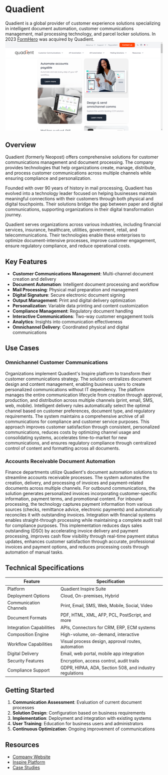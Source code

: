 
# Quadient

Quadient is a global provider of customer experience solutions specializing in intelligent document automation, customer communications management, mail processing technology, and parcel locker solutions. In 2023 [FormHero](../formhero/index.md) was acquired by Quadient.
![Quadient](./assets/quadient.png)

## Overview

Quadient (formerly Neopost) offers comprehensive solutions for customer communications management and document processing. The company provides technologies that help organizations create, manage, distribute, and process customer communications across multiple channels while ensuring compliance and personalization.

Founded with over 90 years of history in mail processing, Quadient has evolved into a technology leader focused on helping businesses maintain meaningful connections with their customers through both physical and digital touchpoints. Their solutions bridge the gap between paper and digital communications, supporting organizations in their digital transformation journey.

Quadient serves organizations across various industries, including financial services, insurance, healthcare, utilities, government, retail, and telecommunications. Their technologies enable these enterprises to optimize document-intensive processes, improve customer engagement, ensure regulatory compliance, and reduce operational costs.

## Key Features

- **Customer Communications Management**: Multi-channel document creation and delivery
- **Document Automation**: Intelligent document processing and workflow
- **Mail Processing**: Physical mail preparation and management
- **Digital Signature**: Secure electronic document signing
- **Output Management**: Print and digital delivery optimization
- **Personalization**: Variable data printing and content customization
- **Compliance Management**: Regulatory document handling
- **Interactive Communications**: Two-way customer engagement tools
- **Analytics**: Insights into communication effectiveness
- **Omnichannel Delivery**: Coordinated physical and digital communications

## Use Cases

### Omnichannel Customer Communications

Organizations implement Quadient's Inspire platform to transform their customer communications strategy. The solution centralizes document design and content management, enabling business users to create personalized communications without IT dependency. The platform manages the entire communication lifecycle from creation through approval, production, and distribution across multiple channels (print, email, SMS, web, mobile). Intelligent delivery rules automatically select the optimal channel based on customer preferences, document type, and regulatory requirements. The system maintains a comprehensive archive of all communications for compliance and customer service purposes. This approach improves customer satisfaction through consistent, personalized communications, reduces costs by optimizing channel usage and consolidating systems, accelerates time-to-market for new communications, and ensures regulatory compliance through centralized control of content and formatting across all documents.

### Accounts Receivable Document Automation

Finance departments utilize Quadient's document automation solutions to streamline accounts receivable processes. The system automates the creation, delivery, and processing of invoices and payment-related documents across multiple channels. For outbound communications, the solution generates personalized invoices incorporating customer-specific information, payment terms, and promotional content. For inbound processing, the technology captures payment information from various sources (checks, remittance advice, electronic payments) and automatically reconciles it with outstanding invoices. Integration with financial systems enables straight-through processing while maintaining a complete audit trail for compliance purposes. This implementation reduces days sales outstanding (DSO) by accelerating invoice delivery and payment processing, improves cash flow visibility through real-time payment status updates, enhances customer satisfaction through accurate, professional invoices and payment options, and reduces processing costs through automation of manual tasks.

## Technical Specifications

| Feature | Specification |
|---------|---------------|
| Platform | Quadient Inspire Suite |
| Deployment Options | Cloud, On-premises, Hybrid |
| Communication Channels | Print, Email, SMS, Web, Mobile, Social, Video |
| Document Formats | PDF, HTML, XML, AFP, PCL, PostScript, and more |
| Integration Capabilities | APIs, Connectors for CRM, ERP, ECM systems |
| Composition Engine | High-volume, on-demand, interactive |
| Workflow Capabilities | Visual process design, approval routes, automation |
| Digital Delivery | Email, web portal, mobile app integration |
| Security Features | Encryption, access control, audit trails |
| Compliance Support | GDPR, HIPAA, ADA, Section 508, and industry regulations |

## Getting Started

1. **Communication Assessment**: Evaluation of current document processes
2. **Solution Design**: Configuration based on business requirements
3. **Implementation**: Deployment and integration with existing systems
4. **User Training**: Education for business users and administrators
5. **Continuous Optimization**: Ongoing improvement of communications

## Resources

- [Company Website](https://www.quadient.com/)
- [Inspire Platform](https://www.quadient.com/en/customer-communications-management)
- [Case Studies](https://www.quadient.com/en/resources/case-studies)
